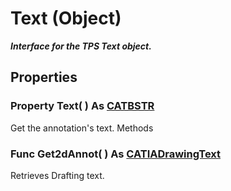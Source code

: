 # Text (Object)

**_Interface for the TPS Text object._**

## Properties

### Property **Text**( ) As [CATBSTR](../System/typedef_CATBSTR_8129.md)

Get the annotation's text.  Methods

### Func **Get2dAnnot**( ) As [CATIADrawingText](../DraftingInterfaces/interface_DrawingText_26559.md)

Retrieves Drafting text.